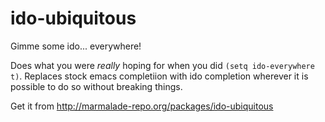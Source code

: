 # ido-ubiquitous

Gimme some ido... everywhere!

Does what you were *really* hoping for when you did `(setq ido-everywhere t)`. Replaces stock emacs completiion with ido completion wherever it is possible to do so without breaking things.

Get it from http://marmalade-repo.org/packages/ido-ubiquitous
